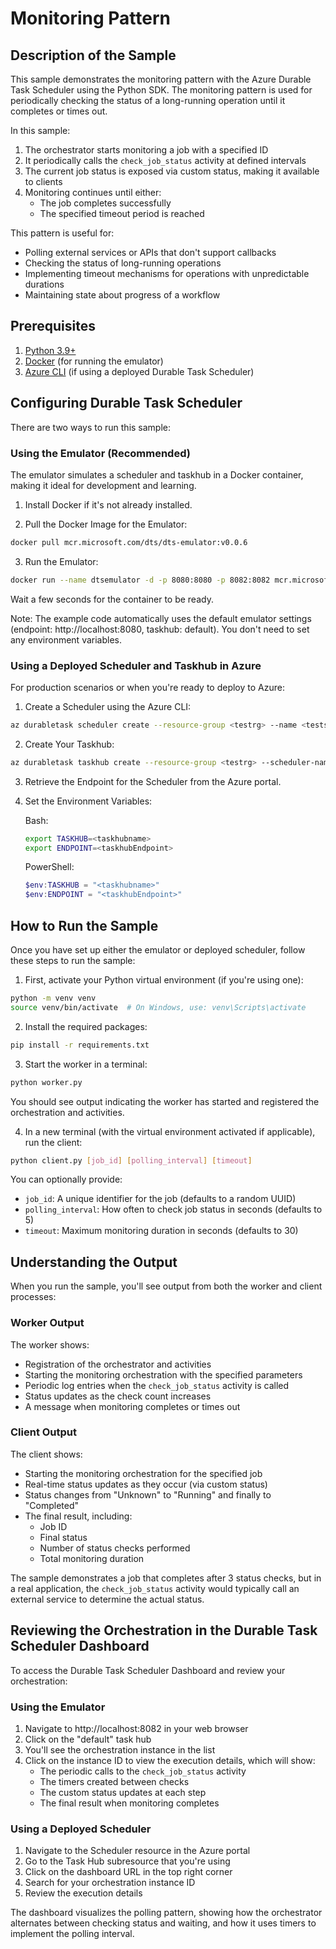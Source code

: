 # Monitoring Pattern

## Description of the Sample

This sample demonstrates the monitoring pattern with the Azure Durable Task Scheduler using the Python SDK. The monitoring pattern is used for periodically checking the status of a long-running operation until it completes or times out.

In this sample:
1. The orchestrator starts monitoring a job with a specified ID
2. It periodically calls the `check_job_status` activity at defined intervals
3. The current job status is exposed via custom status, making it available to clients
4. Monitoring continues until either:
   - The job completes successfully
   - The specified timeout period is reached

This pattern is useful for:
- Polling external services or APIs that don't support callbacks
- Checking the status of long-running operations
- Implementing timeout mechanisms for operations with unpredictable durations
- Maintaining state about progress of a workflow

## Prerequisites

1. [Python 3.9+](https://www.python.org/downloads/)
2. [Docker](https://www.docker.com/products/docker-desktop/) (for running the emulator)
3. [Azure CLI](https://docs.microsoft.com/cli/azure/install-azure-cli) (if using a deployed Durable Task Scheduler)

## Configuring Durable Task Scheduler

There are two ways to run this sample:

### Using the Emulator (Recommended)

The emulator simulates a scheduler and taskhub in a Docker container, making it ideal for development and learning.

1. Install Docker if it's not already installed.

2. Pull the Docker Image for the Emulator:
```bash
docker pull mcr.microsoft.com/dts/dts-emulator:v0.0.6
```

3. Run the Emulator:
```bash
docker run --name dtsemulator -d -p 8080:8080 -p 8082:8082 mcr.microsoft.com/dts/dts-emulator:v0.0.6
```
Wait a few seconds for the container to be ready.

Note: The example code automatically uses the default emulator settings (endpoint: http://localhost:8080, taskhub: default). You don't need to set any environment variables.

### Using a Deployed Scheduler and Taskhub in Azure

For production scenarios or when you're ready to deploy to Azure:

1. Create a Scheduler using the Azure CLI:
```bash
az durabletask scheduler create --resource-group <testrg> --name <testscheduler> --location <eastus> --ip-allowlist "[0.0.0.0/0]" --sku-capacity 1 --sku-name "Dedicated" --tags "{'myattribute':'myvalue'}"
```

2. Create Your Taskhub:
```bash
az durabletask taskhub create --resource-group <testrg> --scheduler-name <testscheduler> --name <testtaskhub>
```

3. Retrieve the Endpoint for the Scheduler from the Azure portal.

4. Set the Environment Variables:

   Bash:
   ```bash
   export TASKHUB=<taskhubname>
   export ENDPOINT=<taskhubEndpoint>
   ```

   PowerShell:
   ```powershell
   $env:TASKHUB = "<taskhubname>"
   $env:ENDPOINT = "<taskhubEndpoint>"
   ```

## How to Run the Sample

Once you have set up either the emulator or deployed scheduler, follow these steps to run the sample:

1. First, activate your Python virtual environment (if you're using one):
```bash
python -m venv venv
source venv/bin/activate  # On Windows, use: venv\Scripts\activate
```

2. Install the required packages:
```bash
pip install -r requirements.txt
```

3. Start the worker in a terminal:
```bash
python worker.py
```
You should see output indicating the worker has started and registered the orchestration and activities.

4. In a new terminal (with the virtual environment activated if applicable), run the client:
```bash
python client.py [job_id] [polling_interval] [timeout]
```
You can optionally provide:
- `job_id`: A unique identifier for the job (defaults to a random UUID)
- `polling_interval`: How often to check job status in seconds (defaults to 5)
- `timeout`: Maximum monitoring duration in seconds (defaults to 30)

## Understanding the Output

When you run the sample, you'll see output from both the worker and client processes:

### Worker Output
The worker shows:
- Registration of the orchestrator and activities
- Starting the monitoring orchestration with the specified parameters
- Periodic log entries when the `check_job_status` activity is called
- Status updates as the check count increases
- A message when monitoring completes or times out

### Client Output
The client shows:
- Starting the monitoring orchestration for the specified job
- Real-time status updates as they occur (via custom status)
- Status changes from "Unknown" to "Running" and finally to "Completed"
- The final result, including:
  - Job ID
  - Final status
  - Number of status checks performed
  - Total monitoring duration

The sample demonstrates a job that completes after 3 status checks, but in a real application, the `check_job_status` activity would typically call an external service to determine the actual status.

## Reviewing the Orchestration in the Durable Task Scheduler Dashboard

To access the Durable Task Scheduler Dashboard and review your orchestration:

### Using the Emulator
1. Navigate to http://localhost:8082 in your web browser
2. Click on the "default" task hub
3. You'll see the orchestration instance in the list
4. Click on the instance ID to view the execution details, which will show:
   - The periodic calls to the `check_job_status` activity
   - The timers created between checks
   - The custom status updates at each step
   - The final result when monitoring completes

### Using a Deployed Scheduler
1. Navigate to the Scheduler resource in the Azure portal
2. Go to the Task Hub subresource that you're using
3. Click on the dashboard URL in the top right corner
4. Search for your orchestration instance ID
5. Review the execution details

The dashboard visualizes the polling pattern, showing how the orchestrator alternates between checking status and waiting, and how it uses timers to implement the polling interval.
